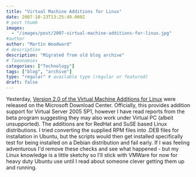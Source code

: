 ```yaml
---
title: "Virtual Machine Additions for Linux"
date: 2007-10-23T13:25:49.000Z
# post thumb
images:
  - "/images/post/2007-virtual-machine-additions-for-linux.jpg"
#author
author: "Martin Woodward"
# description
description: "Migrated from old blog archive"
# Taxonomies
categories: ["Technology"]
tags: ["blog", "archive"]
type: "regular" # available type (regular or featured)
draft: false
---
```


Yesterday, [Version 2.0 of the Virtual Machine Additions for Linux](http://www.microsoft.com/downloads/details.aspx?familyid=bf12642f-77dc-4d45-ae4e-e1b05e0a2674&displaylang=en&tm) were released on the Microsoft Download Center.  Officially, this provides addition support for Virtual Server 2005 SP1, however I have read reports from the beta program suggesting they may also work under Virtual PC (albeit unsupported).  The additions are for RedHat and SuSE based Linux distributions.  I tried converting the supplied RPM files into .DEB files for installation in Ubuntu, but the scripts would then get installed specifically test for being installed on a Debian distribution and fail early.  If I was feeling adventurous I'd remove these checks and see what happened - but my Linux knowledge is a little sketchy so I'll stick with VMWare for now for heavy duty Ubuntu use until I read about someone clever getting them up and running.